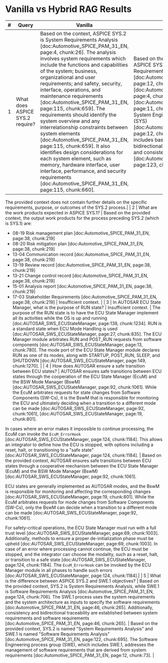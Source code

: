 # Vanilla vs Hybrid RAG Results

| #  | Query | Vanilla | Hybrid |
|----|-------|---------|--------|
| 1  | What does ASPICE SYS.2 require? | Based on the context, ASPICE SYS.2 is System Requirements Analysis [doc:Automotive_SPICE_PAM_31_EN, page:4, chunk:26]. The analysis involves system requirements which include the functions and capabilities of the system; business, organizational and user requirements; and safety, security, interface, operations, and maintenance requirements [doc:Automotive_SPICE_PAM_31_EN, page:115, chunk:659]. The requirements should identify the system overview and any interrelationship constraints between system elements [doc:Automotive_SPICE_PAM_31_EN, page:115, chunk:659]. It also identifies design considerations for each system element, such as memory, hardware interface, user interface, performance, and security requirements [doc:Automotive_SPICE_PAM_31_EN, page:115, chunk:660]. |Based on the context provided, ASPICE SYS.2 is the System Requirements Analysis process [doc:Automotive_SPICE_PAM_31_EN, page:12, chunk:72][doc:Automotive_SPICE_PAM_31_EN, page:4, chunk:26][doc:Automotive_SPICE_PAM_31_EN, page:11, chunk:67]. It is part of the System Engineering process group (SYS) [doc:Automotive_SPICE_PAM_31_EN, page:12, chunk:72]. The process includes base practices related to bidirectional traceability (SYS.2 BP6) and consistency (SYS.2 BP7) [doc:Automotive_SPICE_PAM_31_EN, page:123, chunk:701].

The provided context does not contain further details on the specific requirements, purpose, or outcomes of the SYS.2 process.|
| 2  | What are the work products expected in ASPICE SYS.1? | Based on the provided context, the output work products for the process preceding SYS.2 (which is SYS.1) are:

*   08-19 Risk management plan [doc:Automotive_SPICE_PAM_31_EN, page:38, chunk:219]
*   08-20 Risk mitigation plan [doc:Automotive_SPICE_PAM_31_EN, page:38, chunk:219]
*   13-04 Communication record [doc:Automotive_SPICE_PAM_31_EN, page:38, chunk:219]
*   13-19 Review record [doc:Automotive_SPICE_PAM_31_EN, page:38, chunk:219]
*   13-21 Change control record [doc:Automotive_SPICE_PAM_31_EN, page:38, chunk:219]
*   15-01 Analysis report [doc:Automotive_SPICE_PAM_31_EN, page:38, chunk:219]
*   17-03 Stakeholder Requirements [doc:Automotive_SPICE_PAM_31_EN, page:38, chunk:219] | Insufficient context. |
| 3  | In AUTOSAR ECU State Manager, what is the purpose of RUN state? | Insufficient context. | The purpose of the RUN state is to have the ECU State Manager implement all its activities while the OS is up and running [doc:AUTOSAR_SWS_ECUStateManager, page:138, chunk:1234]. RUN is a standard state when ECU Mode Handling is used [doc:AUTOSAR_SWS_ECUStateManager, page:27, chunk:835]. The ECU Manager module arbitrates RUN and POST_RUN requests from software components [doc:AUTOSAR_SWS_ECUStateManager, page:13, chunk:780]. The mode port of the ECU State Manager module declares RUN as one of its modes, along with STARTUP, POST_RUN, SLEEP, and SHUTDOWN [doc:AUTOSAR_SWS_ECUStateManager, page:149, chunk:1270]. |
| 4  | How does AUTOSAR ensure a safe transition between ECU states? | AUTOSAR ensures safe transitions between ECU states through the cooperation of the ECU State Manager (EcuM) and the BSW Mode Manager (BswM) [doc:AUTOSAR_SWS_ECUStateManager, page:92, chunk:1061]. While the EcuM arbitrates requests for state changes from Software Components (SW-Cs), it is the BswM that is responsible for monitoring the ECU and ultimately deciding when a transition to a different mode can be made [doc:AUTOSAR_SWS_ECUStateManager, page:92, chunk:1061], [doc:AUTOSAR_SWS_ECUStateManager, page:19, chunk:801].

In cases where an error makes it impossible to continue processing, the EcuM can invoke the `EcuM_ErrorHook` [doc:AUTOSAR_SWS_ECUStateManager, page:124, chunk:1184]. This allows an integrator to define how the ECU is stopped, with options including a reset, halt, or transitioning to a "safe state" [doc:AUTOSAR_SWS_ECUStateManager, page:124, chunk:1184]. | Based on the provided context, AUTOSAR ensures safe transitions between ECU states through a cooperative mechanism between the ECU State Manager (EcuM) and the BSW Mode Manager (BswM) [doc:AUTOSAR_SWS_ECUStateManager, page:92, chunk:1061].

ECU states are generally implemented as AUTOSAR modes, and the BswM is responsible for monitoring and affecting the corresponding changes [doc:AUTOSAR_SWS_ECUStateManager, page:19, chunk:801]. While the EcuM arbitrates requests for mode changes from Software Components (SW-Cs), only the BswM can decide when a transition to a different mode can be made [doc:AUTOSAR_SWS_ECUStateManager, page:92, chunk:1061].

For safety-critical operations, the ECU State Manager must run with a full trust level [doc:AUTOSAR_SWS_ECUStateManager, page:69, chunk:1003]. Additionally, methods to ensure a proper de-initialization phase must be upheld [doc:AUTOSAR_SWS_ECUStateManager, page:69, chunk:1003]. In case of an error where processing cannot continue, the ECU must be stopped, and the integrator can choose the modality, such as a reset, halt, or transition to a safe state [doc:AUTOSAR_SWS_ECUStateManager, page:124, chunk:1184]. The `EcuM_ErrorHook` can be invoked by the ECU Manager module in all phases to handle such errors [doc:AUTOSAR_SWS_ECUStateManager, page:124, chunk:1184].|
| 5  | What is the difference between ASPICE SYS.2 and SWE.1 objectives? | Based on the provided context, SYS.2 is System Requirements Analysis, while SWE.1 is Software Requirements Analysis [doc:Automotive_SPICE_PAM_31_EN, page:124, chunk:706]. The SWE.1 process uses the system requirements and the system architecture as inputs to specify the software requirements [doc:Automotive_SPICE_PAM_31_EN, page:46, chunk:265]. Additionally, consistency and bidirectional traceability are established between system requirements and software requirements [doc:Automotive_SPICE_PAM_31_EN, page:46, chunk:265]. | Based on the provided context, SYS.2 is named "System Requirements Analysis" and SWE.1 is named "Software Requirements Analysis" [doc:Automotive_SPICE_PAM_31_EN, page:122, chunk:695]. The Software Engineering process group (SWE), which includes SWE.1, addresses the management of software requirements that are derived from system requirements [doc:Automotive_SPICE_PAM_31_EN, page:12, chunk:73]. |
